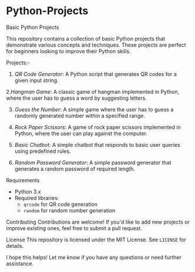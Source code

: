 # Python-Projects

Basic Python Projects

This repository contains a collection of basic Python projects that demonstrate various concepts and techniques. These projects are perfect for beginners looking to improve their Python skills.

Projects:-

1. *QR Code Generator*: A Python script that generates QR codes for a given input string.
   
2.*Hangman Game*: A classic game of hangman implemented in Python, where the user has to guess a word by suggesting letters.

3. *Guess the Number*: A simple game where the user has to guess a randomly generated number within a specified range.

4. *Rock Paper Scissors*: A game of rock paper scissors implemented in Python, where the user can play against the computer.

5. *Basic Chatbot*: A simple chatbot that responds to basic user queries using predefined rules.

6. *Random Password Generator*: A simple password generator that generates a random password of required length.

Requirements
- Python 3.x
- Required libraries:
    - `qrcode` for QR code generation
    - `random` for random number generation
  

Contributing
Contributions are welcome! If you'd like to add new projects or improve existing ones, feel free to submit a pull request.

License
This repository is licensed under the MIT License. See `LICENSE` for details.

I hope this helps! Let me know if you have any questions or need further assistance.

